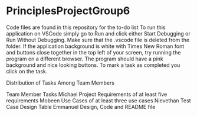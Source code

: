 # PrinciplesProjectGroup6
Code files are found in this repository for the to-do list
To run this application on VSCode simply go to Run and click either Start Debugging or Run Without Debugging. Make sure that the .vscode file is deleted from the folder. If the application background is white with Times New Roman font and buttons close together in the top left of your screen, try running the program on a different browser. The program should have a pink background and nice looking buttons. To mark a task as completed you click on the task.

Distribution of Tasks Among Team Members

Team Member Tasks
Michael     Project Requirements of at least five requirements
Mobeen      Use Cases of at least three use cases
Nievethan   Test Case Design Table
Emmanuel    Design, Code and README file
